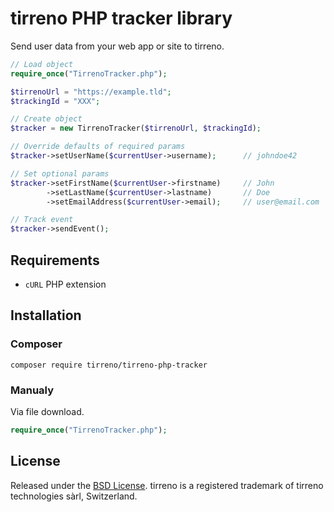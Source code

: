 # tirreno PHP tracker library

Send user data from your web app or site to tirreno.

```php
// Load object
require_once("TirrenoTracker.php");

$tirrenoUrl = "https://example.tld";
$trackingId = "XXX";

// Create object
$tracker = new TirrenoTracker($tirrenoUrl, $trackingId);

// Override defaults of required params
$tracker->setUserName($currentUser->username);      // johndoe42

// Set optional params
$tracker->setFirstName($currentUser->firstname)     // John
        ->setLastName($currentUser->lastname)       // Doe
        ->setEmailAddress($currentUser->email);     // user@email.com

// Track event
$tracker->sendEvent();
```

## Requirements

* `cURL` PHP extension

## Installation

### Composer

```
composer require tirreno/tirreno-php-tracker
```

### Manualy

Via file download.
```php
require_once("TirrenoTracker.php");
```

## License

Released under the [BSD License](https://opensource.org/license/bsd-3-clause). tirreno is a
registered trademark of tirreno technologies sàrl, Switzerland.

